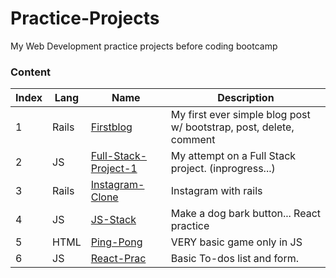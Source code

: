 # Practice-Projects
My Web Development practice projects before coding bootcamp

### Content
|Index|Lang|Name|Description|
| --- | --- |-------- | -------------------------------- |
|1|Rails|[Firstblog](https://github.com/asolace/Practice-Projects/tree/master/Firstblog)|My first ever simple blog post w/ bootstrap, post, delete, comment|
|2|JS|[Full-Stack-Project-1](https://github.com/asolace/Practice-Projects/tree/master/Full-Stack-Project-1)|My attempt on a Full Stack project. (inprogress...)|
|3|Rails|[Instagram-Clone](https://github.com/asolace/Practice-Projects/tree/master/Instagram-Clone)|Instagram with rails|
|4|JS|[JS-Stack](https://github.com/asolace/Practice-Projects/tree/master/JS-Stack)|Make a dog bark button... React practice|
|5|HTML|[Ping-Pong](https://github.com/asolace/Practice-Projects/tree/master/Ping-Pong)|VERY basic game only in JS|
|6|JS|[React-Prac](https://github.com/asolace/Practice-Projects/tree/master/React-Prac)|Basic To-dos list and form.|
